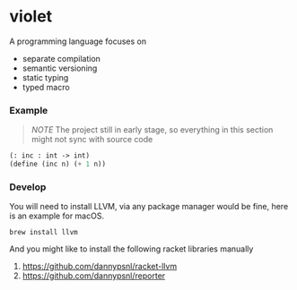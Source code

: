 # violet

A programming language focuses on

- separate compilation
- semantic versioning
- static typing
- typed macro

### Example

> *NOTE* The project still in early stage, so everything in this section might not sync with source code

```scm
(: inc : int -> int)
(define (inc n) (+ 1 n))
```

### Develop

You will need to install LLVM, via any package manager would be fine, here is an example for macOS.

```shell
brew install llvm
```

And you might like to install the following racket libraries manually

1. https://github.com/dannypsnl/racket-llvm
2. https://github.com/dannypsnl/reporter
